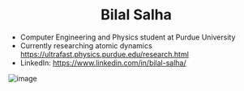 <h1 align=center> Bilal Salha </h1>

- Computer Engineering and Physics student at Purdue University
- Currently researching atomic dynamics https://ultrafast.physics.purdue.edu/research.html
- LinkedIn: https://www.linkedin.com/in/bilal-salha/

![image](https://github-readme-stats.vercel.app/api/top-langs/?username=bsalha1&layout=compact&langs_count=8&hide_border=true&title_color=adbac7&icon_color=adbac7&text_color=adbac7&bg_color=2d333b)
